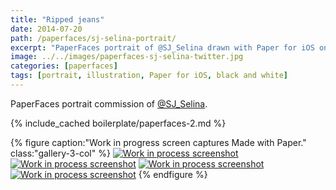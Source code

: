 ```yaml
---
title: "Ripped jeans"
date: 2014-07-20
path: /paperfaces/sj-selina-portrait/
excerpt: "PaperFaces portrait of @SJ_Selina drawn with Paper for iOS on an iPad."
image: ../../images/paperfaces-sj-selina-twitter.jpg
categories: [paperfaces]
tags: [portrait, illustration, Paper for iOS, black and white]
---
```


PaperFaces portrait commission of [@SJ_Selina](https://twitter.com/SJ_Selina).

{% include_cached boilerplate/paperfaces-2.md %}

{% figure caption:"Work in progress screen captures Made with Paper." class:"gallery-3-col" %}
[![Work in process screenshot](../../images/paperfaces-sj-selina-process-1-600.jpg)](../../images/paperfaces-sj-selina-process-1-lg.jpg) [![Work in process screenshot](../../images/paperfaces-sj-selina-process-2-600.jpg)](../../images/paperfaces-sj-selina-process-2-lg.jpg) [![Work in process screenshot](../../images/paperfaces-sj-selina-process-3-600.jpg)](../../images/paperfaces-sj-selina-process-3-lg.jpg) [![Work in process screenshot](../../images/paperfaces-sj-selina-process-4-600.jpg)](../../images/paperfaces-sj-selina-process-4-lg.jpg)
{% endfigure %}
